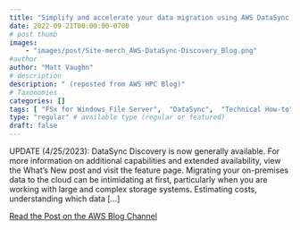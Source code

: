 ```yaml
---
title: "Simplify and accelerate your data migration using AWS DataSync Discovery"
date: 2022-09-21T00:00:00-0700
# post thumb
images:
    - "images/post/Site-merch_AWS-DataSync-Discovery_Blog.png"
#author
author: "Matt Vaughn"
# description
description: " (reposted from AWS HPC Blog)"
# Taxonomies
categories: []
tags: [ "FSx for Windows File Server",  "DataSync",  "Technical How-to",  "CloudWatch",  "Direct Connect",  "Storage",  "Foundational (100)",  "Product Launch",  "FSx for NetApp ONTAP",  "Migration & Transfer Services",  "Elastic File System (EFS)",  "Secrets Manager",  "hpcblog", ]
type: "regular" # available type (regular or featured)
draft: false
---
```


UPDATE (4/25/2023): DataSync Discovery is now generally available. For more information on additional capabilities and extended availability, view the What’s New post and visit the feature page. Migrating your on-premises data to the cloud can be intimidating at first, particularly when you are working with large and complex storage systems. Estimating costs, understanding which data […]

<a href="https://aws.amazon.com/blogs/storage/simplify-and-accelerate-your-data-migration-using-aws-datasync-discovery/" class="btn btn-primary btn-lg active" role="button" aria-pressed="true" style="margin-top: 8px;">Read the Post on the AWS Blog Channel</a>